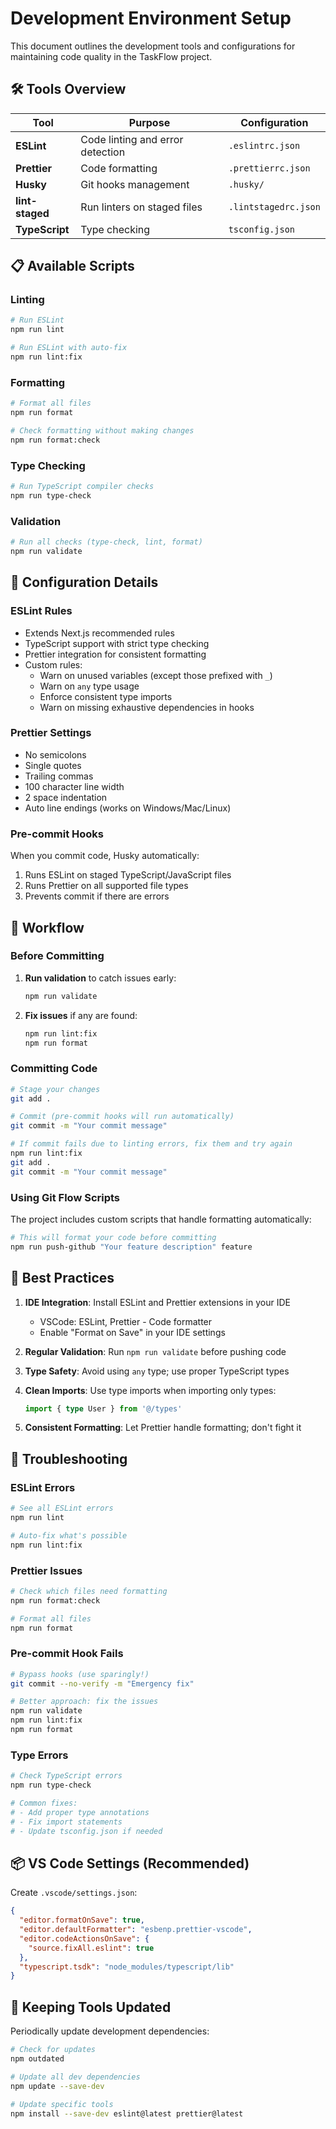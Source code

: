 # Development Environment Setup

This document outlines the development tools and configurations for maintaining code quality in the TaskFlow project.

## 🛠️ Tools Overview

| Tool | Purpose | Configuration |
|------|---------|---------------|
| **ESLint** | Code linting and error detection | `.eslintrc.json` |
| **Prettier** | Code formatting | `.prettierrc.json` |
| **Husky** | Git hooks management | `.husky/` |
| **lint-staged** | Run linters on staged files | `.lintstagedrc.json` |
| **TypeScript** | Type checking | `tsconfig.json` |

## 📋 Available Scripts

### Linting
```bash
# Run ESLint
npm run lint

# Run ESLint with auto-fix
npm run lint:fix
```

### Formatting
```bash
# Format all files
npm run format

# Check formatting without making changes
npm run format:check
```

### Type Checking
```bash
# Run TypeScript compiler checks
npm run type-check
```

### Validation
```bash
# Run all checks (type-check, lint, format)
npm run validate
```

## 🔧 Configuration Details

### ESLint Rules
- Extends Next.js recommended rules
- TypeScript support with strict type checking
- Prettier integration for consistent formatting
- Custom rules:
  - Warn on unused variables (except those prefixed with `_`)
  - Warn on `any` type usage
  - Enforce consistent type imports
  - Warn on missing exhaustive dependencies in hooks

### Prettier Settings
- No semicolons
- Single quotes
- Trailing commas
- 100 character line width
- 2 space indentation
- Auto line endings (works on Windows/Mac/Linux)

### Pre-commit Hooks
When you commit code, Husky automatically:
1. Runs ESLint on staged TypeScript/JavaScript files
2. Runs Prettier on all supported file types
3. Prevents commit if there are errors

## 🚀 Workflow

### Before Committing
1. **Run validation** to catch issues early:
   ```bash
   npm run validate
   ```

2. **Fix issues** if any are found:
   ```bash
   npm run lint:fix
   npm run format
   ```

### Committing Code
```bash
# Stage your changes
git add .

# Commit (pre-commit hooks will run automatically)
git commit -m "Your commit message"

# If commit fails due to linting errors, fix them and try again
npm run lint:fix
git add .
git commit -m "Your commit message"
```

### Using Git Flow Scripts
The project includes custom scripts that handle formatting automatically:
```bash
# This will format your code before committing
npm run push-github "Your feature description" feature
```

## 🎯 Best Practices

1. **IDE Integration**: Install ESLint and Prettier extensions in your IDE
   - VSCode: ESLint, Prettier - Code formatter
   - Enable "Format on Save" in your IDE settings

2. **Regular Validation**: Run `npm run validate` before pushing code

3. **Type Safety**: Avoid using `any` type; use proper TypeScript types

4. **Clean Imports**: Use type imports when importing only types:
   ```typescript
   import { type User } from '@/types'
   ```

5. **Consistent Formatting**: Let Prettier handle formatting; don't fight it

## 🐛 Troubleshooting

### ESLint Errors
```bash
# See all ESLint errors
npm run lint

# Auto-fix what's possible
npm run lint:fix
```

### Prettier Issues
```bash
# Check which files need formatting
npm run format:check

# Format all files
npm run format
```

### Pre-commit Hook Fails
```bash
# Bypass hooks (use sparingly!)
git commit --no-verify -m "Emergency fix"

# Better approach: fix the issues
npm run validate
npm run lint:fix
npm run format
```

### Type Errors
```bash
# Check TypeScript errors
npm run type-check

# Common fixes:
# - Add proper type annotations
# - Fix import statements
# - Update tsconfig.json if needed
```

## 📦 VS Code Settings (Recommended)

Create `.vscode/settings.json`:
```json
{
  "editor.formatOnSave": true,
  "editor.defaultFormatter": "esbenp.prettier-vscode",
  "editor.codeActionsOnSave": {
    "source.fixAll.eslint": true
  },
  "typescript.tsdk": "node_modules/typescript/lib"
}
```

## 🔄 Keeping Tools Updated

Periodically update development dependencies:
```bash
# Check for updates
npm outdated

# Update all dev dependencies
npm update --save-dev

# Update specific tools
npm install --save-dev eslint@latest prettier@latest
```